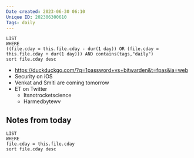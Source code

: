 ```yaml
---
Date created: 2023-06-30 06:10
Unique ID: 202306300610
Tags: daily
---
```

``` dataview
LIST
WHERE 
((file.cday = this.file.cday - dur(1 day)) OR (file.cday = this.file.cday + dur(1 day))) AND contains(tags,"daily")
sort file.cday desc
```
-  https://duckduckgo.com/?q=1password+vs+bitwarden&t=fpas&ia=web
- Security on iOS 
- Venkat and Smiti are coming tomorrow
- ET on Twitter
	- Itsnotrocketscience
	- Harmedbytewv
## Notes from today
``` dataview
LIST
WHERE 
file.cday = this.file.cday
sort file.cday desc
```
